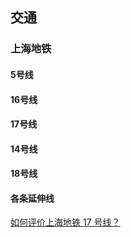 

## 交通 ##
### 上海地铁 ###
#### 5号线 ####
#### 16号线 ####
#### 17号线 ####

#### 14号线 ####
#### 18号线 ####
#### 各条延伸线 ####
[如何评价上海地铁 17 号线？](https://www.zhihu.com/question/264833699)


